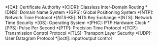 *[CA]: Certificate Authority
*[CIDR]: Classless Inter-Domain Routing
*[DNS]: Domain Name System
*[GPS]: Global Positioning System
*[NTP]: Network Time Protocol
*[NTS-KE]: NTS Key Exchange
*[NTS]: Network Time Security
*[OS]: Operating System
*[PHC]: PTP Hardware Clock
*[PPS]: Pulse Per Second
*[PTP]: Precision Time Protocol
*[TCP]: Transmission Control Protocol
*[TLS]: Transport Layer Security
*[UDP]: User Datagram Protocol
*[ioctl]: input/output control
